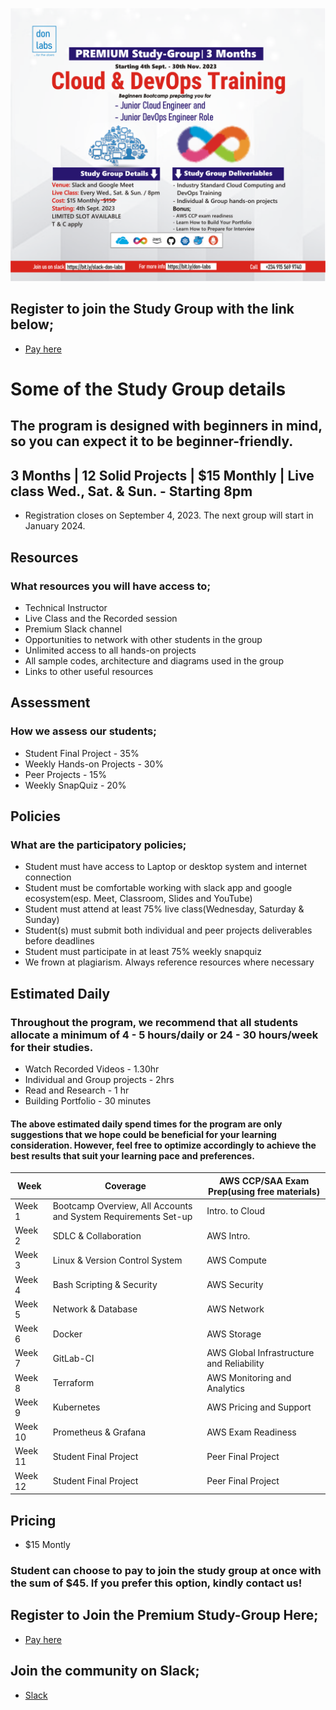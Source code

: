 
![Beginner Project](./assets/don-pay.png)

## Register to join the Study Group with the link below;
- [Pay here](https://selar.co/5502fc)

# Some of the Study Group details
## The program is designed with beginners in mind, so you can expect it to be beginner-friendly.
## 3 Months |   12 Solid Projects   |   $15 Monthly    |   Live class Wed., Sat. & Sun. - Starting 8pm
- Registration closes on September 4, 2023. The next group will start in January 2024.

## Resources
### What resources you will have access to;
- Technical Instructor
- Live Class and the Recorded session
- Premium Slack channel
- Opportunities to network with other students in the group
- Unlimited access to all hands-on projects
- All sample codes, architecture and diagrams used in the group
- Links to other useful resources


## Assessment
### How we assess our students;
- Student Final Project - 35%
- Weekly Hands-on Projects - 30%
- Peer Projects - 15%
- Weekly SnapQuiz - 20%

## Policies
### What are the participatory policies;
- Student must have access to Laptop or desktop system and internet connection
- Student must be comfortable working with slack app and google ecosystem(esp. Meet, Classroom, Slides and YouTube)
- Student must attend at least 75% live class(Wednesday, Saturday & Sunday)
- Student(s) must submit both individual and peer projects deliverables before deadlines
- Student must participate in at least 75% weekly snapquiz
- We frown at plagiarism. Always reference resources where necessary

## Estimated Daily
### Throughout the program, we recommend that all students allocate a minimum of 4 - 5 hours/daily or 24 - 30 hours/week for their studies.
- Watch Recorded Videos - 1.30hr
- Individual and Group projects - 2hrs
- Read and Research - 1 hr
- Building Portfolio - 30 minutes

#### The above estimated daily spend times for the program are only suggestions that we hope could be beneficial for your learning consideration. However, feel free to optimize accordingly to achieve the best results that suit your learning pace and preferences.

|  Week | Coverage | AWS CCP/SAA Exam Prep(using free materials) |
| --- | --- | --- |
| Week 1 | Bootcamp Overview, All Accounts and System Requirements Set-up | Intro. to Cloud |
| Week 2 | SDLC & Collaboration | AWS Intro. |
| Week 3 | Linux & Version Control System | AWS Compute |
| Week 4 | Bash Scripting & Security | AWS Security |
| Week 5 | Network & Database | AWS Network |
| Week 6 | Docker | AWS Storage |
| Week 7 | GitLab-CI | AWS Global Infrastructure and Reliability |
| Week 8 | Terraform | AWS Monitoring and Analytics |
| Week 9 | Kubernetes | AWS Pricing and Support |
| Week 10 | Prometheus & Grafana | AWS Exam Readiness |
| Week 11 | Student Final Project | Peer Final Project |
| Week 12 | Student Final Project | Peer Final Project |


## Pricing
- $15 Montly
### Student can choose to pay to join the study group at once with the sum of $45. If you prefer this option, kindly contact us!


## Register to Join the Premium Study-Group Here;
- [Pay here](https://selar.co/5502fc)


## Join the community on Slack;
- [Slack](https://bit.ly/slack-don-labs)